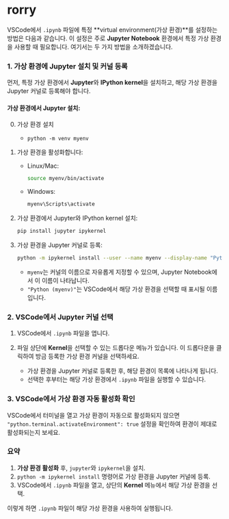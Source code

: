 # rorry

VSCode에서 `.ipynb` 파일에 특정 **virtual environment(가상 환경)**를 설정하는 방법은 다음과 같습니다. 이 설정은 주로 **Jupyter Notebook** 환경에서 특정 가상 환경을 사용할 때 필요합니다. 여기서는 두 가지 방법을 소개하겠습니다.

### 1. 가상 환경에 Jupyter 설치 및 커널 등록

먼저, 특정 가상 환경에서 **Jupyter**와 **IPython kernel**을 설치하고, 해당 가상 환경을 Jupyter 커널로 등록해야 합니다.

#### 가상 환경에서 Jupyter 설치:
0. 가상 환경 설치
   - `python -m venv myenv`

2. 가상 환경을 활성화합니다:
   - Linux/Mac:
     ```bash
     source myenv/bin/activate
     ```
   - Windows:
     ```bash
     myenv\Scripts\activate
     ```

3. 가상 환경에서 Jupyter와 IPython kernel 설치:
   ```bash
   pip install jupyter ipykernel
   ```

4. 가상 환경을 Jupyter 커널로 등록:
   ```bash
   python -m ipykernel install --user --name myenv --display-name "Python (myenv)"
   ```
   - `myenv`는 커널의 이름으로 자유롭게 지정할 수 있으며, Jupyter Notebook에서 이 이름이 나타납니다.
   - `"Python (myenv)"`는 VSCode에서 해당 가상 환경을 선택할 때 표시될 이름입니다.

### 2. VSCode에서 Jupyter 커널 선택

1. VSCode에서 `.ipynb` 파일을 엽니다.

2. 파일 상단에 **Kernel**을 선택할 수 있는 드롭다운 메뉴가 있습니다. 이 드롭다운을 클릭하여 방금 등록한 가상 환경 커널을 선택하세요.
   - 가상 환경을 Jupyter 커널로 등록한 후, 해당 환경이 목록에 나타나게 됩니다.
   - 선택한 후부터는 해당 가상 환경에서 `.ipynb` 파일을 실행할 수 있습니다.

### 3. VSCode에서 가상 환경 자동 활성화 확인

VSCode에서 터미널을 열고 가상 환경이 자동으로 활성화되지 않으면 `"python.terminal.activateEnvironment": true` 설정을 확인하여 환경이 제대로 활성화되는지 보세요.

### 요약
1. **가상 환경 활성화** 후, `jupyter`와 `ipykernel`을 설치.
2. `python -m ipykernel install` 명령어로 가상 환경을 Jupyter 커널에 등록.
3. VSCode에서 `.ipynb` 파일을 열고, 상단의 **Kernel** 메뉴에서 해당 가상 환경을 선택.

이렇게 하면 `.ipynb` 파일이 해당 가상 환경을 사용하여 실행됩니다.
